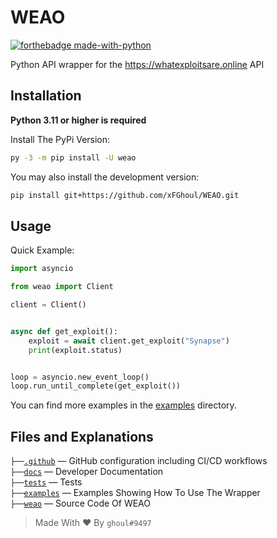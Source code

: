 # WEAO

[![forthebadge made-with-python](http://ForTheBadge.com/images/badges/made-with-python.svg)](https://www.python.org/)

Python API wrapper for the <https://whatexploitsare.online> API

## Installation

**Python 3.11 or higher is required**

Install The PyPi Version:

```sh
py -3 -m pip install -U weao
```

You may also install the development version:

```sh
pip install git+https://github.com/xFGhoul/WEAO.git
```

## Usage

Quick Example:

```py
import asyncio

from weao import Client

client = Client()


async def get_exploit():
    exploit = await client.get_exploit("Synapse")
    print(exploit.status)


loop = asyncio.new_event_loop()
loop.run_until_complete(get_exploit())
```

You can find more examples in the [examples](https://github.com/xFGhoul/WEAO/blob/dev/examples/) directory.

## Files and Explanations

`├──`[`.github`](https://github.com/xFGhoul/WEAO/blob/dev/.github) — GitHub configuration including CI/CD workflows<br>
`├──`[`docs`](https://github.com/xFGhoul/WEAO/blob/dev/docs) — Developer Documentation<br>
`├──`[`tests`](https://github.com/xFGhoul/WEAO/blob/dev/tests) — Tests<br>
`├──`[`examples`](https://github.com/xFGhoul/WEAO/blob/dev/examples) — Examples Showing How To Use The Wrapper<br>
`├──`[`weao`](https://github.com/xFGhoul/WEAO/blob/dev/pyprotector) — Source Code Of WEAO<br>

> Made With ❤️ By `ghoul#9497`
